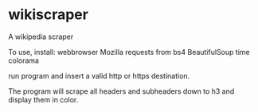 # wikiscraper
A wikipedia scraper

To use, install: 
webbrowser 
Mozilla
requests
from bs4
BeautifulSoup
time
colorama

run program and insert a valid http or https destination.

The program will scrape all headers and subheaders down to h3 and display them in color.

